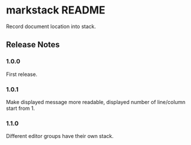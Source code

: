 # markstack README

Record document location into stack.

## Release Notes

### 1.0.0

First release.

### 1.0.1

Make displayed message more readable, displayed number of line/column start from 1.

### 1.1.0

Different editor groups have their own stack.